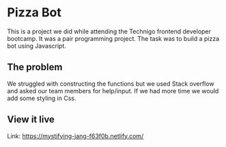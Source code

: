# Pizza Bot

This is a project we did while attending the Technigo frontend developer bootcamp. It was a pair programming project. The task was to build a pizza bot using Javascript.

## The problem

We struggled with constructing the functions but we used Stack overflow and asked our team members for help/input.
If we had more time we would add some styling in Css.

## View it live

Link: https://mystifying-jang-f63f0b.netlify.com/
